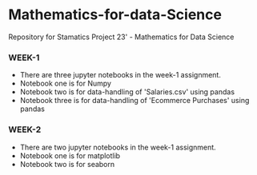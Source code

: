 # Mathematics-for-data-Science
Repository for Stamatics Project 23' - Mathematics for Data Science 

### WEEK-1

* There are three jupyter notebooks in the week-1 assignment.
* Notebook one is for Numpy
* Notebook two is for data-handling of 'Salaries.csv' using pandas
* Notebook three is for data-handling of 'Ecommerce Purchases' using pandas

### WEEK-2

* There are two jupyter notebooks in the week-1 assignment.
* Notebook one is for matplotlib
* Notebook two is for seaborn


